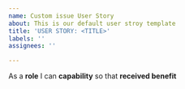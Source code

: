 ```yaml
---
name: Custom issue User Story
about: This is our default user stroy template
title: 'USER STORY: <TITLE>'
labels: ''
assignees: ''

---
```


As a **role** I can **capability** so that **received benefit**
